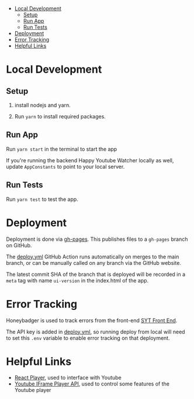- [Local Development](#local-development)
  - [Setup](#setup)
  - [Run App](#run-app)
  - [Run Tests](#run-tests)
- [Deployment](#deployment)
- [Error Tracking](#error-tracking)
- [Helpful Links](#helpful-links)

# Local Development

## Setup

1. install nodejs and yarn.

2. Run `yarn` to install required packages.

## Run App

Run `yarn start` in the terminal to start the app

If you're running the backend Happy Youtube Watcher locally as well, update `AppConstants` to point to your local server.

## Run Tests

Run `yarn test` to test the app.

# Deployment

Deployment is done via [gh-pages](https://github.com/tschaub/gh-pages). This publishes files to a `gh-pages` branch on GitHub. 

The [deploy.yml](.github/workflows/deploy.yml) GitHub Action runs automatically on merges to the main branch, or can be manually called on any branch via the GitHub website.

The latest commit SHA of the branch that is deployed will be recorded in a `meta` tag with name `ui-version` in the index.html of the app.

# Error Tracking

Honeybadger is used to track errors from the front-end [SYT Front End](https://app.honeybadger.io/projects/126525/faults).

The API key is added in [deploy.yml](.github/workflows/deploy.yml), so running deploy from local will need to set this `.env` variable to enable error tracking on that deployment.

# Helpful Links

- [React Player](https://github.com/cookpete/react-player), used to interface with Youtube
- [Youtube IFrame Player API](https://developers.google.com/youtube/iframe_api_reference), used to control some features of the Youtube player